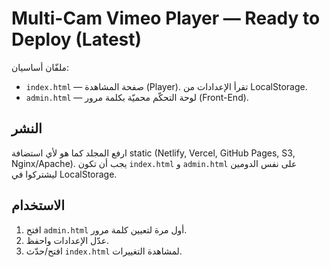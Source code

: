 
# Multi-Cam Vimeo Player — Ready to Deploy (Latest)

ملفّان أساسيان:
- `index.html` — صفحة المشاهدة (Player). تقرأ الإعدادات من LocalStorage.
- `admin.html` — لوحة التحكّم محميّة بكلمة مرور (Front-End).

## النشر
ارفع المجلد كما هو لأي استضافة static (Netlify, Vercel, GitHub Pages, S3, Nginx/Apache).
يجب أن تكون `index.html` و `admin.html` على نفس الدومين ليشتركوا في LocalStorage.

## الاستخدام
1) افتح `admin.html` أول مرة لتعيين كلمة مرور.
2) عدّل الإعدادات واحفظ.
3) افتح/حدّث `index.html` لمشاهدة التغييرات.
